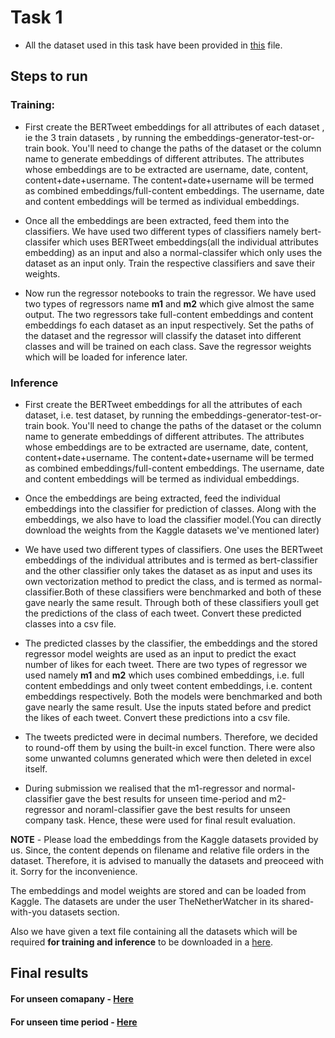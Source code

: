 # Task 1

- All the dataset used in this task have been provided in [this](./dataset%20names.txt) file.

## Steps to run 

### Training:

- First create the BERTweet embeddings for all attributes of each dataset , ie the 3 train datasets , by running the  embeddings-generator-test-or-train book.
You'll need to change the paths of the dataset or the column name to generate embeddings of different attributes.
The attributes whose embeddings are to be extracted are username, date, content, content+date+username.
The content+date+username will be termed as combined embeddings/full-content embeddings.
The username, date and content embeddings will be termed as individual embeddings.

- Once all the embeddings are been extracted, feed them into the classifiers.
We have used two different types of classifiers namely bert-classifer which uses BERTweet embeddings(all the individual attributes embedding) as an input and also a normal-classifer which only uses the dataset as an input only. Train the respective classifiers and save their weights.

- Now run the regressor notebooks to train the regressor. We have used two types of regressors name **m1** and **m2** which give almost the same output.
The two regressors take full-content embeddings and content embeddings fo each dataset as an input respectively. Set the paths of the dataset and the regressor will classify the dataset into different classes and will be trained on each class. Save the regressor weights which will be loaded for inference later.

### Inference 

- First create the BERTweet embeddings for all the attributes of each dataset, i.e. test dataset, by running the embeddings-generator-test-or-train book.
You'll need to change the paths of the dataset or the column name to generate embeddings of different attributes.
The attributes whose embeddings are to be extracted are username, date, content, content+date+username.
The content+date+username will be termed as combined embeddings/full-content embeddings.
The username, date and content embeddings will be termed as individual embeddings.

- Once the embeddings are being extracted, feed the individual embeddings into the classifier for prediction of classes. Along with the embeddings, we also have to load the classifier model.(You can directly download the weights from the Kaggle datasets we've mentioned later)

- We have used two different types of classifiers. One uses the BERTweet embeddings of the individual attributes and is termed as bert-classifier and the other classifier only takes the dataset as as input and uses its own vectorization method to predict the class, and is termed as normal-classifier.Both of these classifiers were benchmarked and both of these gave nearly the same result. Through both of these classifiers youll get the predictions of the class of each tweet. Convert these predicted classes into a csv file.

- The predicted classes by the classifier, the embeddings and the stored regressor model weights are used as an input to predict the exact number of likes for each tweet. There are two types of regressor we used namely **m1** and **m2** which uses combined embeddings, i.e. full content embeddings and only tweet content embeddings, i.e. content embeddings respectively. Both the models were benchmarked and both gave nearly the same result. Use the inputs stated before and predict the likes of each tweet. Convert these predictions into a csv file.

- The tweets predicted were in decimal numbers. Therefore, we decided to round-off them by using the built-in excel function.
There were also some unwanted columns generated which were then deleted in excel itself.

- During submission we realised that the m1-regressor and normal-classifier gave the best results for unseen time-period and m2-regressor and noraml-classifier gave the best results for unseen company task. Hence, these were used for final result evaluation.

**NOTE** - Please load the embeddings from the Kaggle datasets provided by us. Since, the content depends on filename and relative file orders in the dataset. Therefore, it is advised to manually the datasets and preoceed with it.
Sorry for the inconvenience.

The embeddings and model weights are stored and can be loaded from Kaggle. The datasets are under the user TheNetherWatcher in its shared-with-you datasets section.

Also we have given a text file containing all the datasets which will be required **for training and inference** to be downloaded in a [here](./dataset%20names.txt).

## Final results

#### For unseen comapany - [Here](../../team_22_results/behaviour_simulation_test_company.xlsx)

#### For unseen time period - [Here](../../team_22_results/behaviour_simulation_test_time.xlsx)